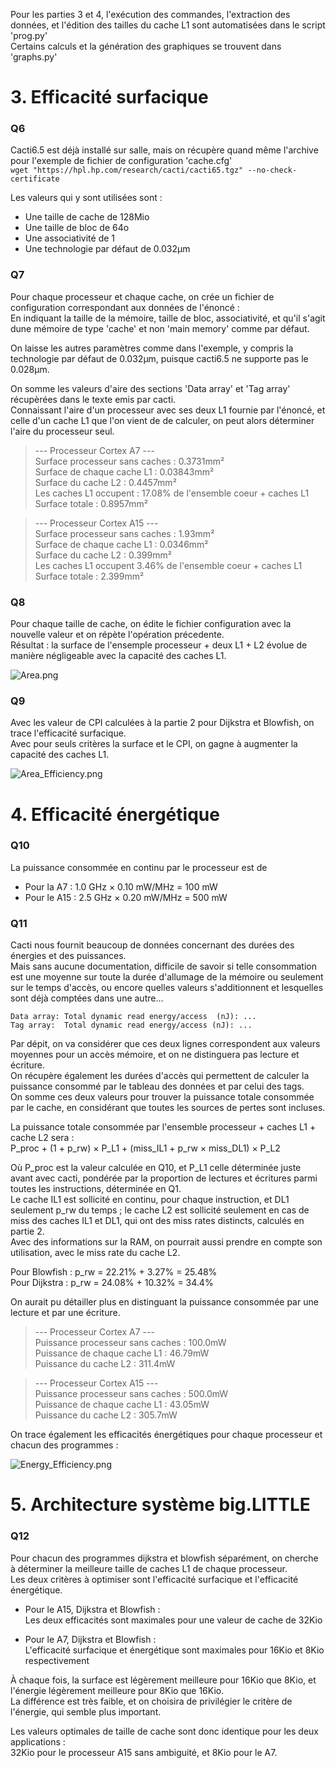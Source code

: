 Pour les parties 3 et 4, l'exécution des commandes, l'extraction des données, et l'édition des tailles du cache L1 sont automatisées dans le script 'prog.py'  
Certains calculs et la génération des graphiques se trouvent dans 'graphs.py'  

# 3. Efficacité surfacique

### Q6
Cacti6.5 est déjà installé sur salle, mais on récupère quand même l'archive pour l'exemple de fichier de configuration 'cache.cfg'  
`wget "https://hpl.hp.com/research/cacti/cacti65.tgz" --no-check-certificate `

Les valeurs qui y sont utilisées sont :
- Une taille de cache de 128Mio
- Une taille de bloc de 64o
- Une associativité de 1
- Une technologie par défaut de 0.032µm


### Q7

Pour chaque processeur et chaque cache, on crée un fichier de configuration correspondant aux données de l'énoncé :  
En indiquant la taille de la mémoire, taille de bloc, associativité, et qu'il s'agit dune mémoire de type 'cache' et non 'main memory' comme par défaut.  

On laisse les autres paramètres comme dans l'exemple, y compris la technologie par défaut de 0.032µm, puisque cacti6.5 ne supporte pas le 0.028µm.  

On somme les valeurs d'aire des sections 'Data array' et 'Tag array' récupèrées dans le texte emis par cacti.  
Connaissant l'aire d'un processeur avec ses deux L1 fournie par l'énoncé, et celle d'un cache L1 que l'on vient de de calculer, on peut alors déterminer l'aire du processeur seul.  

> --- Processeur Cortex A7 ---  
> Surface processeur sans caches : 0.3731mm²  
> Surface de chaque cache L1 : 0.03843mm²  
> Surface du cache L2 : 0.4457mm²  
> Les caches L1 occupent : 17.08% de l'ensemble coeur + caches L1  
> Surface totale : 0.8957mm²  

> --- Processeur Cortex A15 ---  
> Surface processeur sans caches : 1.93mm²  
> Surface de chaque cache L1 : 0.0346mm²  
> Surface du cache L2 : 0.399mm²  
> Les caches L1 occupent 3.46% de l'ensemble coeur + caches L1  
> Surface totale : 2.399mm²  

### Q8

Pour chaque taille de cache, on édite le fichier configuration avec la nouvelle valeur et on répète l'opération précedente.  
Résultat : la surface de l'ensemple processeur + deux L1 + L2 évolue de manière négligeable avec la capacité des caches L1.  

![Area.png](Area.png)

### Q9

Avec les valeur de CPI calculées à la partie 2 pour Dijkstra et Blowfish, on trace l'efficacité surfacique.  
Avec pour seuls critères la surface et le CPI, on gagne à augmenter la capacité des caches L1.  

![Area_Efficiency.png](Area_Efficiency.png)


# 4. Efficacité énergétique

### Q10

La puissance consommée en continu par le processeur est de  
* Pour la A7 : 1.0 GHz × 0.10 mW/MHz = 100 mW  
* Pour le A15 : 2.5 GHz × 0.20 mW/MHz = 500 mW  

### Q11

Cacti nous fournit beaucoup de données concernant des durées des énergies et des puissances.  
Mais sans aucune documentation, difficile de savoir si telle consommation est une moyenne sur toute la durée d'allumage de la mémoire ou seulement sur le temps d'accès, ou encore quelles valeurs s'additionnent et lesquelles sont déjà comptées dans une autre...  

`Data array: Total dynamic read energy/access  (nJ): ...`  
`Tag array:  Total dynamic read energy/access (nJ): ...`  

Par dépit, on va considérer que ces deux lignes correspondent aux valeurs moyennes pour un accès mémoire, et on ne distinguera pas lecture et écriture.  
On récupère également les durées d'accès qui permettent de calculer la puissance consommé par le tableau des données et par celui des tags.  
On somme ces deux valeurs pour trouver la puissance totale consommée par le cache, en considérant que toutes les sources de pertes sont incluses.  

La puissance totale consommée par l'ensemble processeur + caches L1 + cache L2 sera :  
P_proc + (1 + p_rw) × P_L1 + (miss_IL1 + p_rw × miss_DL1) × P_L2  

Où P_proc est la valeur calculée en Q10, et P_L1 celle déterminée juste avant avec cacti, pondérée par la proportion de lectures et écritures parmi toutes les instructions, déterminée en Q1.  
Le cache IL1 est sollicité en continu, pour chaque instruction, et DL1 seulement p_rw du temps ; le cache L2 est sollicité seulement en cas de miss des caches IL1 et DL1, qui ont des miss rates distincts, calculés en partie 2.  
Avec des informations sur la RAM, on pourrait aussi prendre en compte son utilisation, avec le miss rate du cache L2.  


Pour Blowfish : p_rw = 22.21% + 3.27% = 25.48%  
Pour Dijkstra : p_rw = 24.08% + 10.32% = 34.4%  

On aurait pu détailler plus en distinguant la puissance consommée par une lecture et par une écriture.  

> --- Processeur Cortex A7 ---  
> Puissance processeur sans caches : 100.0mW  
> Puissance de chaque cache L1 : 46.79mW  
> Puissance du cache L2 : 311.4mW  

> --- Processeur Cortex A15 ---  
> Puissance processeur sans caches : 500.0mW  
> Puissance de chaque cache L1 : 43.05mW  
> Puissance du cache L2 : 305.7mW  

On trace également les efficacités énergétiques pour chaque processeur et chacun des programmes :  

![Energy_Efficiency.png](Energy_Efficiency.png)


# 5. Architecture système big.LITTLE

### Q12

Pour chacun des programmes dijkstra et blowfish séparément, on cherche à déterminer la meilleure taille de caches L1 de chaque processeur.  
Les deux critères à optimiser sont l'efficacité surfacique et l'efficacité énergétique.  

- Pour le A15, Dijkstra et Blowfish :  
    Les deux efficacités sont maximales pour une valeur de cache de 32Kio  

- Pour le A7, Dijkstra et Blowfish :  
    L'efficacité surfacique et énergétique sont maximales pour 16Kio et 8Kio respectivement  

À chaque fois, la surface est légèrement meilleure pour 16Kio que 8Kio, et l'énergie légèrement meilleure pour 8Kio que 16Kio.  
La différence est très faible, et on choisira de privilégier le critère de l'énergie, qui semble plus important.  

Les valeurs optimales de taille de cache sont donc identique pour les deux applications :  
32Kio pour le processeur A15 sans ambiguité, et 8Kio pour le A7.  